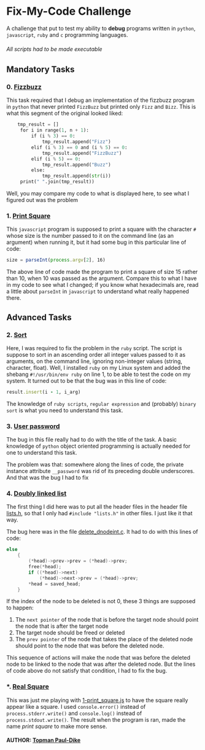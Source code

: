 # Fix-My-Code Challenge
A challenge that put to test my ability to **debug** programs written in `python`, `javascript`, `ruby` and `c` programming languages.
###### All scripts had to be made executable

## Mandatory Tasks

### 0. [Fizzbuzz](./0-fizzbuzz.py)
This task required that I debug an implementation of the fizzbuzz program in `python` that never printed `FizzBuzz` but printed only `Fizz` and `Bizz`.
This is what this segment of the original looked liked:
```python
    tmp_result = []
     for i in range(1, n + 1):
         if (i % 3) == 0:
             tmp_result.append("Fizz")
         elif (i % 3) == 0 and (i % 5) == 0:
             tmp_result.append("FizzBuzz")
         elif (i % 5) == 0:
             tmp_result.append("Buzz")
         else:
             tmp_result.append(str(i))
     print(" ".join(tmp_result))
 ```
 Well, you may compare my code to what is displayed here, to see what I figured out was the problem

### 1. [Print Square](./1-print_square.js)
This `javascript` program is supposed to print a square with the character `#` whose size is the number passed to it on the command line (as an argument) when running it, but it had some bug in this particular line of code:
```js
size = parseInt(process.argv[2], 16)
```
The above line of code made the program to print a square of size 15 rather than 10, when 10 was passed as the argument.
Compare this to what I have in my code to see what I changed; if you know what hexadecimals are, read a little about `parseInt` in `javascript` to understand what really happened there.

## Advanced Tasks

### 2. [Sort](./2-sort.rb)
Here, I was required to fix the problem in the `ruby` script.
The script is suppose to sort in an ascending order all integer values passed to it as arguments, on the command line, ignoring non-integer values (string, character, float). Well, I installed `ruby` on my Linux system and added the shebang `#!/usr/bin/env ruby` on line 1, to be able to test the code on my system.
It turned out to be that the bug was in this line of code:
```ruby
result.insert(i - 1, i_arg)
```

The knowledge of `ruby scripts`, `regular expression` and (probably) `binary sort` is what you need to understand this task.

### 3. [User password](./3-user.py)
The bug in this file really had to do with the title of the task. A basic knowledge of `python` object oriented programming is actually needed for one to understand this task.

The problem was that: somewhere along the lines of code, the private instance attribute `__password` was rid of its preceding double underscores.
And that was the bug I had to fix

### 4. [Doubly linked list](./4-delete_dnodeint/)
The first thing I did here was to put all the header files in the header file [lists.h](./4-delete_dnodeint/lists.h), so that I only had `#include "lists.h"` in other files. I just like it that way.

The bug here was in the file [delete_dnodeint.c](./4-delete_dnodeint/delete_dnodeint_at_index.c).
It had to do with this lines of code:
```c
else
	{
		(*head)->prev->prev = (*head)->prev;
		free(*head);
		if ((*head)->next)
			(*head)->next->prev = (*head)->prev;
		*head = saved_head;
	}
```

If the index of the node to be deleted is not 0, these 3 things are supposed to happen:
1. The `next pointer` of the node that is before the target node should point the node that is after the target node
2. The target node should be freed or deleted
3. The `prev pointer` of the node that takes the place of the deleted node should point to the node that was before the deleted node.

This sequence of actions will make the node that was before the deleted node to be linked to the node that was after the deleted node.
But the lines of code above do not satisfy that condition, I had to fix the bug.

### *. [Real Square](./real_square.js)
This was just me playing with [1-print_square.js](./1-print_square.js) to have the square really appear like a square.
I used `console.error()` instead of `process.stderr.write()` and `console.log()` instead of `process.stdout.write()`.
The result when the program is ran, made the name *print square* to make more sense.

#### AUTHOR: [Topman Paul-Dike](https://www.github.com/tpauldike)
